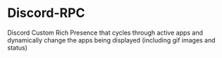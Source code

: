 # Discord-RPC
Discord Custom Rich Presence that cycles through active apps and dynamically change the apps being displayed (including gif images and status)
